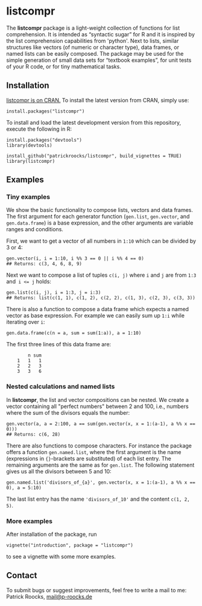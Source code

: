 # listcompr

The **listcompr** package is a light-weight collection of functions for list comprehension. It is intended as “syntactic sugar” for R and it is inspired by the list comprehension capabilities from 'python'. Next to lists, similar structures like vectors (of numeric or character type), data frames, or named lists can be easily composed. The package may be used for the simple generation of small data sets for “textbook examples”, for unit tests of your R code, or for tiny mathematical tasks.

## Installation

[listcompr is on CRAN.](https://cran.r-project.org/web/packages/listcompr/index.html) To install the latest version from CRAN, simply use:

    install.packages("listcompr")

To install and load the latest development version from this repository, execute the following in R:

    install.packages("devtools")
    library(devtools)

    install_github("patrickroocks/listcompr", build_vignettes = TRUE)
    library(listcompr)

## Examples

### Tiny examples

We show the basic functionality to compose lists, vectors and data frames.
The first argument for each generator function (`gen.list`, `gen.vector`, and `gen.data.frame`) is a base expression, and the other arguments are variable ranges and conditions.

First, we want to get a vector of all numbers in `1:10` which can be divided by 3 or 4:

    gen.vector(i, i = 1:10, i %% 3 == 0 || i %% 4 == 0)
    ## Returns: c(3, 4, 6, 8, 9)

Next we want to compose a list of tuples `c(i, j)` where `i` and `j` are from `1:3` and` i <= j` holds:

    gen.list(c(i, j), i = 1:3, j = i:3)
    ## Returns: list(c(1, 1), c(1, 2), c(2, 2), c(1, 3), c(2, 3), c(3, 3))

There is also a function to compose a data frame which expects a named vector as base expression.
For example we can easily sum up `1:i` while iterating over `i`:

    gen.data.frame(c(n = a, sum = sum(1:a)), a = 1:10)

The first three lines of this data frame are:

            n sum
        1   1   1
        2   2   3
        3   3   6

### Nested calculations and named lists

In **listcompr**, the list and vector compositions can be nested. 
We create a vector containing all "perfect numbers" between 2 and 100, i.e., numbers where the sum of the divisors equals the number:

    gen.vector(a, a = 2:100, a == sum(gen.vector(x, x = 1:(a-1), a %% x == 0)))
    ## Returns: c(6, 28)

There are also functions to compose characters. For instance the package offers a function `gen.named.list`, where the first argument is the name (expressions in `{}`-brackets are substituted) of each list entry. The remaining arguments are the same as for `gen.list`. The following statement gives us all the divisors between 5 and 10:

    gen.named.list('divisors_of_{a}', gen.vector(x, x = 1:(a-1), a %% x == 0), a = 5:10)
    
The last list entry has the name `'divisors_of_10'` and the content `c(1, 2, 5)`.

### More examples

After installation of the package, run

    vignette("introduction", package = "listcompr")

to see a vignette with some more examples.

## Contact

To submit bugs or suggest improvements, feel free to write a mail to me: Patrick Roocks, mail@p-roocks.de

